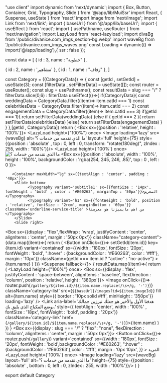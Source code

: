 "use client"
import dynamic from 'next/dynamic';
import { Box, Button, Container, Grid, Typography, Slide } from '@/app/lib/MuiSsr'
import React, { Suspense, useState } from 'react'
import Image from 'next/image';
import Link from 'next/link';
import { baseUrl } from '@/app/lib/baseUrl';
import { useEffect } from 'react';
import { usePathname, useRouter } from 'next/navigation';
import LazyLoad from 'react-lazyload';
import divaBg from '/public/divanice.com_imgs_section-bg.webp'
import waveBg from '/public/divanice.com_imgs_waves.png'
const Loading = dynamic(() => import('@/app/loading'),{
  ssr : false
});

const data = [
  {
      id : 3,
      name : "خطوبة"
  },

  {
      id : 2,
      name : 'مشاهير'
  },
  {
      id : 1,
      name : "زفاف"
  },
]

const Category = ({CategoryData}) => {
  const [getId , setGetId] = useState(3);
  const [filterData , setFilterData] = useState([]);
  const router = useRouter();
  const slug = usePathname();
  const resultData = slug === "/" ? filterData.slice(0,6) : filterData
  useEffect(()=>{
    if(CategoryData){
      const weddingData =  CategoryData.filter((item)=> item.catId === 1)
      const celebritiesData = CategoryData.filter((item)=> item.catId === 2)
      const engagementData = CategoryData.filter((item)=> item.catId === 3)
      if(getId === 1){
        return setFilterData(weddingData)
      }else if ( getId === 2 ){
        return setFilterData(celebritiesData)
      }else{
        return setFilterData(engagementData)
      }
    }
  },[getId , CategoryData])
  return (
    <Box sx={{position : 'relative', height : '100%'}}>
    <LazyLoad height={"100%"} once>
    <Image loading='lazy' src={waveBg} alt='ما الذي نقدمه من خدمات ؟' layout='full' height={75} style={{position : 'absolute' , top : 0, left : 0, transform: "rotate(180deg)", zIndex : 255, width : '100%'}}/> 
    </LazyLoad>
           <LazyLoad height={'100%'} once>
           <Image loading='lazy' src={divaBg} alt='ما الذي نقدمه من خدمات ؟' layout='responsive' objectFit='cover' className='image-responsive'/>
           </LazyLoad>
       <Box sx={{position : 'absolute', width : '100%', height : '100%', backgroundColor : 'rgba(254, 245, 246, .85)',  top : 0 , left : 0  }}></Box>
          

       <Container maxWidth="lg" sx={{textAlign : 'center', padding : '40px'}}>
        <Slide bottom>
              <Typography variant='subtitle1' sx={{fontSize : '14px', fontWeight : 'bold' , color : '#E60263', marginTop : '50px'}}>المعرض </Typography>
              <Typography variant='h1' sx={{fontWeight : 'bold', position : 'relative', fontSize : '2rem', marginBottom : '60px'}} className='underline-service-title' >من اهم مايميزنا هو معرضنا </Typography>
        </Slide>
        <Slide right>
  <Box sx={{display : "flex",flexWrap : 'wrap', justifyContent : 'center', alignItems : 'center', margin : '50px 0px'}} className="category-content">
     {data.map((item)=>{
         return (
             <Button 
             onClick={()=> setGetId(item.id)}
              key={item.id} variant='contained' 
             sx={{width : '180px', fontSize : '20px', fontWeight : 'bold', ":hover" : {backgroundColor : '#E60263', color : '#fff'}, margin : '10px'}} 
              className={getId === item.id ? "active" : "no-active"}
             >
                 {item.name}
             </Button>
         )
     })}
  </Box>
  </Slide>
  <Grid container spacing={3}>
         <Suspense fallback={<Loading/>}>
         { 
            resultData.map((item)=>{
            return (
              <Grid item xs={12} lg={4} key={item.id}>
           <LazyLoad height={"100%"} once>
           <Slide bottom>
          <Box sx={{display : 'flex', justifyContent : 'space-between', alignItems : 'baseline', flexDirection : 'column', position : 'relative', height : '380px'}}>
          <Image onClick={()=> router.push(`/gallery/${item.id}/${item.name.replace(/\s+/g, '-')}`)} className='category-list' src={`${baseUrl}/images?id=${item.imageId}`} fill alt={item.name} style={{ border : '10px solid #fff', minHeight : '350px'}} loading='lazy' />
          </Box>
              <Link aria-label='هدفنا الأول والأخير هو جعلك تبرزين جمالك بوضع المكياج الذي يليق بكِ.' style={{ textAlign : 'center', width : '100%' , fontSize : '18px', fontWeight : 'bold', padding : '20px'}} className='category-link' href={`/gallery/${item.id}/${item.name.replace(/\s+/g, '-')}`}>{item.name}</Link>
              </Slide>
           </LazyLoad>
            </Grid>
            )
          })
          }
         </Suspense>
      </Grid>
               <Box sx={{display : slug === "/" ? "flex": "none", flexDirection : 'column', alignItems : 'center', margin : '50px 0px'}}>
                 <Button 
                 onClick={()=> router.push(`/gallery`)} variant='contained' 
                    sx={{width : '180px', fontSize : '20px', fontWeight : 'bold',backgroundColor : '#E60263', ":hover" : {backgroundColor : '#E60263'},color : '#fff', margin : '0px 10px',
                    }} 
                      >
                 المزيد
             </Button>
               </Box>
    </Container>
   <LazyLoad height={'100%'} once>
   <Image loading='lazy' src={waveBg} layout='full' alt='ما الذي نقدمه من خدمات ؟' height={75} style={{position : 'absolute' , bottom : 0, left : 0, zIndex : 255, width : '100%'}}/> 
   </LazyLoad>
   </Box>
  )
}

export default Category